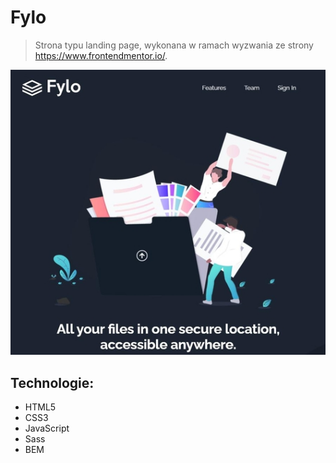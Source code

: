 # Fylo
> Strona typu landing page, wykonana w ramach wyzwania ze strony https://www.frontendmentor.io/.

![Fylo](./images/Fylo.jpg)

## Technologie:
* HTML5
* CSS3
* JavaScript
* Sass
* BEM




